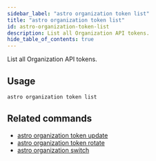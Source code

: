 ```yaml
---
sidebar_label: "astro organization token list"
title: "astro organization token list"
id: astro-organization-token-list
description: List all Organization API tokens. 
hide_table_of_contents: true
---
```


List all Organization API tokens. 

## Usage

```sh
astro organization token list
```

## Related commands

- [astro organization token update](cli/astro-organization-token-update.md)
- [astro organization token rotate](cli/astro-organization-token-rotate.md)
- [astro organization switch](cli/astro-organization-switch.md)